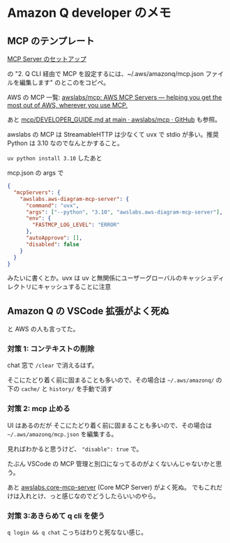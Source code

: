 # Amazon Q developer のメモ

## MCP のテンプレート

[MCP Server のセットアップ](https://catalog.workshops.aws/q-zero2hero/ja-JP/8-mcp/81-mcp-q-cli/811-setup-mcp-server)

の
"2. Q CLI 経由で MCP を設定するには、~/.aws/amazonq/mcp.json ファイルを編集します"
のとこのをコピペ。

AWS の MCP 一覧:
[awslabs/mcp: AWS MCP Servers — helping you get the most out of AWS, wherever you use MCP.](https://github.com/awslabs/mcp?tab=readme-ov-file#readme)

あと [mcp/DEVELOPER_GUIDE.md at main · awslabs/mcp · GitHub](https://github.com/awslabs/mcp/blob/main/DEVELOPER_GUIDE.md) も参照。

awslabs の MCP は StreamableHTTP は少なくて uvx で stdio が多い。推奨 Python は 3.10 なのでなんとかすること。

`uv python install 3.10` したあと

mcp.json の args で

```json
{
  "mcpServers": {
    "awslabs.aws-diagram-mcp-server": {
      "command": "uvx",
      "args": ["--python", "3.10", "awslabs.aws-diagram-mcp-server"],
      "env": {
        "FASTMCP_LOG_LEVEL": "ERROR"
      },
      "autoApprove": [],
      "disabled": false
    }
  }
}
```

みたいに書くとか。uvx は uv と無関係にユーザーグローバルのキャッシュディレクトリにキャッシュすることに注意

## Amazon Q の VSCode 拡張がよく死ぬ

と AWS の人も言ってた。

### 対策 1: コンテキストの削除

chat 窓で
`/clear` で消えるはず。

そこにたどり着く前に固まることも多いので、その場合は
`~/.aws/amazonq/` の下の
`cache/`
と
`history/`
を手動で消す

### 対策 2: mcp 止める

UI はあるのだが
そこにたどり着く前に固まることも多いので、その場合は
`~/.aws/amazonq/mcp.json` を編集する。

見ればわかると思うけど、 `"disable": true` で。

たぶん VSCode の MCP 管理と別口になってるのがよくないんじゃないかと思う。

あと [awslabs.core-mcp-server](https://github.com/awslabs/mcp/tree/main/src/core-mcp-server) (Core MCP Server) がよく死ぬ。
でもこれだけは入れとけ、っと感じなのでどうしたらいいのやら。

### 対策 3:あきらめて q cli を使う

`q login && q chat`
こっちはわりと死なない感じ。
